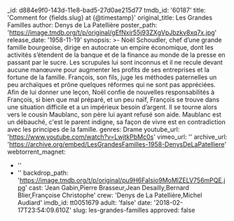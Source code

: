 _id: d884e9f0-143d-11e8-bad5-27d0ae215d77
tmdb_id: '60187'
title: 'Comment for {fields.slug} at {@timestamp}'
original_title: Les Grandes Familles
author: Denys de La Patellière
poster_path: 'https://image.tmdb.org/t/p/original/gEfNxir55j93ZXgVpJbzkv8xq7x.jpg'
release_date: '1958-11-19'
synopsis: >-
  Noël Schoudler, chef d’une grande famille bourgeoise, dirige en autocrate un
  empire économique, dont les activités s’étendent de la banque et de la finance
  au monde de la presse en passant par le sucre. Les scrupules lui sont inconnus
  et il ne recule devant aucune manœuvre pour augmenter les profits de ses
  entreprises et la fortune de la famille. François, son fils, juge les méthodes
  paternelles un peu archaïques et prône quelques réformes qui ne sont pas
  appréciées. Afin de lui donner une leçon, Noël confie de nouvelles
  responsabilités à François, si bien que mal préparé, et un peu naïf, François
  se trouve dans une situation difficile et a un impérieux besoin d’argent. Il
  se tourne alors vers le cousin Maublanc, son père lui ayant refusé son aide.
  Maublanc est un débauché, c'est le parent indigne, sa façon de vivre est en
  contradiction avec les principes de la famille.
genres: Drame
youtube_url: 'https://www.youtube.com/watch?v=LwjtkPbMc0s'
vimeo_url: ''
archive_url: 'https://archive.org/embed/LesGrandesFamilles-1958-DenysDeLaPatelliere'
webtorrent_magnet:
  - ''
  - ''
backdrop_path: 'https://image.tmdb.org/t/p/original/pu9H6FaIsio9MoMlZELV756mPQE.jpg'
cast: 'Jean Gabin,Pierre Brasseur,Jean Desailly,Bernard Blier,Françoise Christophe'
crew: 'Denys de La Patellière,Michel Audiard'
imdb_id: tt0051679
adult: 'false'
date: '2018-02-17T23:54:09.610Z'
slug: les-grandes-familles
approved: false
